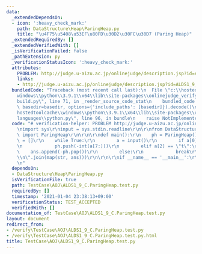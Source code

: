 ```yaml
---
data:
  _extendedDependsOn:
  - icon: ':heavy_check_mark:'
    path: DataStructure\Heap\ParingHeap.py
    title: "\u4F75\u5408\u53EF\u80FD\u30D2\u30FC\u30D7 (Paring Heap)"
  _extendedRequiredBy: []
  _extendedVerifiedWith: []
  _isVerificationFailed: false
  _pathExtension: py
  _verificationStatusIcon: ':heavy_check_mark:'
  attributes:
    PROBLEM: http://judge.u-aizu.ac.jp/onlinejudge/description.jsp?id=ALDS1_9_C
    links:
    - http://judge.u-aizu.ac.jp/onlinejudge/description.jsp?id=ALDS1_9_C
  bundledCode: "Traceback (most recent call last):\n  File \"c:\\hostedtoolcache\\\
    windows\\python\\3.9.1\\x64\\lib\\site-packages\\onlinejudge_verify\\documentation\\\
    build.py\", line 71, in _render_source_code_stat\n    bundled_code = language.bundle(stat.path,\
    \ basedir=basedir, options={'include_paths': [basedir]}).decode()\n  File \"c:\\\
    hostedtoolcache\\windows\\python\\3.9.1\\x64\\lib\\site-packages\\onlinejudge_verify\\\
    languages\\python.py\", line 96, in bundle\n    raise NotImplementedError\nNotImplementedError\n"
  code: "# verification-helper: PROBLEM http://judge.u-aizu.ac.jp/onlinejudge/description.jsp?id=ALDS1_9_C\r\
    \nimport sys\r\ninput = sys.stdin.readline\r\n\r\nfrom DataStructure.Heap.ParingHeap\
    \ import ParingHeap\r\n\r\n\r\ndef main():\r\n    ph = ParingHeap()\r\n    ans\
    \ = []\r\n    while True:\r\n        a = input()\r\n        if a[0] == \"i\":\r\
    \n            ph.push(-int(a[7:]))\r\n        elif a[2] == \"t\":\r\n        \
    \    ans.append(-ph.pop())\r\n        else:\r\n            break\r\n\r\n    print(\"\
    \\n\".join(map(str, ans)))\r\n\r\n\r\nif __name__ == '__main__':\r\n    main()\r\
    \n"
  dependsOn:
  - DataStructure\Heap\ParingHeap.py
  isVerificationFile: true
  path: TestCase\AOJ\ALDS1_9_C.ParingHeap.test.py
  requiredBy: []
  timestamp: '2021-01-04 23:38:13+09:00'
  verificationStatus: TEST_ACCEPTED
  verifiedWith: []
documentation_of: TestCase\AOJ\ALDS1_9_C.ParingHeap.test.py
layout: document
redirect_from:
- /verify\TestCase\AOJ\ALDS1_9_C.ParingHeap.test.py
- /verify\TestCase\AOJ\ALDS1_9_C.ParingHeap.test.py.html
title: TestCase\AOJ\ALDS1_9_C.ParingHeap.test.py
---
```

